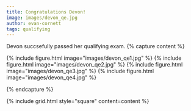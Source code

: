```yaml
---
title: Congratulations Devon!
image: images/devon_qe.jpg
author: evan-cornett
tags: qualifying 
---
```


Devon succsefully passed her qualifying exam.
{% capture content %}

{% include figure.html image="images/devon_qe1.jpg" %}
{% include figure.html image="images/devon_qe2.jpg" %}
{% include figure.html image="images/devon_qe3.jpg" %}
{% include figure.html image="images/devon_qe4.jpg" %}



{% endcapture %}

{% include grid.html style="square" content=content %}
